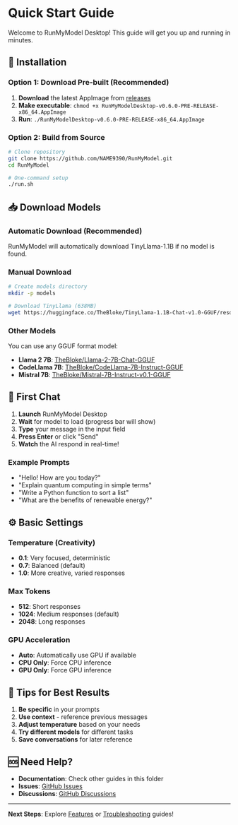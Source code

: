# Quick Start Guide

Welcome to RunMyModel Desktop! This guide will get you up and running in minutes.

## 🚀 Installation

### Option 1: Download Pre-built (Recommended)

1. **Download** the latest AppImage from [releases](executables/)
2. **Make executable**: `chmod +x RunMyModelDesktop-v0.6.0-PRE-RELEASE-x86_64.AppImage`
3. **Run**: `./RunMyModelDesktop-v0.6.0-PRE-RELEASE-x86_64.AppImage`

### Option 2: Build from Source

```bash
# Clone repository
git clone https://github.com/NAME9390/RunMyModel.git
cd RunMyModel

# One-command setup
./run.sh
```

## 📥 Download Models

### Automatic Download (Recommended)

RunMyModel will automatically download TinyLlama-1.1B if no model is found.

### Manual Download

```bash
# Create models directory
mkdir -p models

# Download TinyLlama (638MB)
wget https://huggingface.co/TheBloke/TinyLlama-1.1B-Chat-v1.0-GGUF/resolve/main/tinyllama-1.1b-chat-v1.0.Q4_K_M.gguf -O models/tinyllama.gguf
```

### Other Models

You can use any GGUF format model:

- **Llama 2 7B**: [TheBloke/Llama-2-7B-Chat-GGUF](https://huggingface.co/TheBloke/Llama-2-7B-Chat-GGUF)
- **CodeLlama 7B**: [TheBloke/CodeLlama-7B-Instruct-GGUF](https://huggingface.co/TheBloke/CodeLlama-7B-Instruct-GGUF)
- **Mistral 7B**: [TheBloke/Mistral-7B-Instruct-v0.1-GGUF](https://huggingface.co/TheBloke/Mistral-7B-Instruct-v0.1-GGUF)

## 💬 First Chat

1. **Launch** RunMyModel Desktop
2. **Wait** for model to load (progress bar will show)
3. **Type** your message in the input field
4. **Press Enter** or click "Send"
5. **Watch** the AI respond in real-time!

### Example Prompts

- "Hello! How are you today?"
- "Explain quantum computing in simple terms"
- "Write a Python function to sort a list"
- "What are the benefits of renewable energy?"

## ⚙️ Basic Settings

### Temperature (Creativity)
- **0.1**: Very focused, deterministic
- **0.7**: Balanced (default)
- **1.0**: More creative, varied responses

### Max Tokens
- **512**: Short responses
- **1024**: Medium responses (default)
- **2048**: Long responses

### GPU Acceleration
- **Auto**: Automatically use GPU if available
- **CPU Only**: Force CPU inference
- **GPU Only**: Force GPU inference

## 🎯 Tips for Best Results

1. **Be specific** in your prompts
2. **Use context** - reference previous messages
3. **Adjust temperature** based on your needs
4. **Try different models** for different tasks
5. **Save conversations** for later reference

## 🆘 Need Help?

- **Documentation**: Check other guides in this folder
- **Issues**: [GitHub Issues](https://github.com/NAME9390/RunMyModel/issues)
- **Discussions**: [GitHub Discussions](https://github.com/NAME9390/RunMyModel/discussions)

---

**Next Steps**: Explore [Features](../features/) or [Troubleshooting](../support/) guides!
